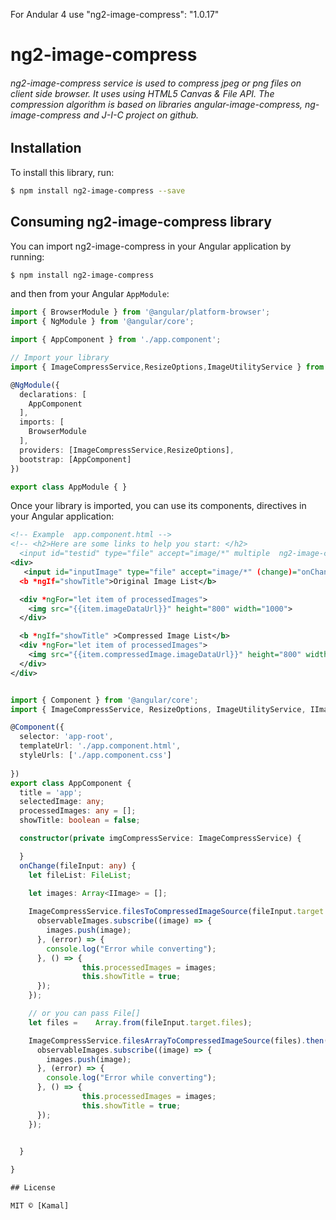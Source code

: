 

For Andular 4 use "ng2-image-compress": "1.0.17"


# ng2-image-compress


###### ng2-image-compress service is used to compress jpeg or png files on client side browser. It uses using HTML5 Canvas & File API. The compression algorithm is based on   libraries angular-image-compress, ng-image-compress and J-I-C project on github.
## Installation

To install this library, run:

```bash
$ npm install ng2-image-compress --save
```

## Consuming ng2-image-compress library

You can import ng2-image-compress in your Angular application by running:

```bash
$ npm install ng2-image-compress
```

and then from your Angular `AppModule`:

```typescript
import { BrowserModule } from '@angular/platform-browser';
import { NgModule } from '@angular/core';

import { AppComponent } from './app.component';

// Import your library
import { ImageCompressService,ResizeOptions,ImageUtilityService } from 'ng2-image-compress';

@NgModule({
  declarations: [
    AppComponent
  ],
  imports: [
    BrowserModule
  ],
  providers: [ImageCompressService,ResizeOptions],
  bootstrap: [AppComponent]
})

export class AppModule { }
```

Once your library is imported, you can use its components, directives  in your Angular application:

```xml
<!-- Example  app.component.html -->
<!-- <h2>Here are some links to help you start: </h2>
  <input id="testid" type="file" accept="image/*" multiple  ng2-image-compress  />  -->
<div> 
   <input id="inputImage" type="file" accept="image/*" (change)="onChange($event)" multiple />
  <b *ngIf="showTitle">Original Image List</b>

  <div *ngFor="let item of processedImages">
    <img src="{{item.imageDataUrl}}" height="800" width="1000">
  </div>

  <b *ngIf="showTitle" >Compressed Image List</b>
  <div *ngFor="let item of processedImages">
    <img src="{{item.compressedImage.imageDataUrl}}" height="800" width="1000">
  </div> 
</div>
```

<!-- Example  app.component.ts -->
```typescript

import { Component } from '@angular/core';
import { ImageCompressService, ResizeOptions, ImageUtilityService, IImage, SourceImage } from  'ng2-image-compress';

@Component({
  selector: 'app-root',
  templateUrl: './app.component.html',
  styleUrls: ['./app.component.css'] 
  
})
export class AppComponent {
  title = 'app';
  selectedImage: any;
  processedImages: any = [];
  showTitle: boolean = false;

  constructor(private imgCompressService: ImageCompressService) {

  }
  onChange(fileInput: any) {
    let fileList: FileList;

    let images: Array<IImage> = [];
    
    ImageCompressService.filesToCompressedImageSource(fileInput.target.files).then(observableImages => {
      observableImages.subscribe((image) => {
        images.push(image);
      }, (error) => {
        console.log("Error while converting");
      }, () => {
                this.processedImages = images;      
                this.showTitle = true;          
      });
    });

    // or you can pass File[] 
    let files =    Array.from(fileInput.target.files);

    ImageCompressService.filesArrayToCompressedImageSource(files).then(observableImages => {
      observableImages.subscribe((image) => {
        images.push(image);
      }, (error) => {
        console.log("Error while converting");
      }, () => {
                this.processedImages = images;      
                this.showTitle = true;          
      });
    });
 

  }

}

## License

MIT © [Kamal]
